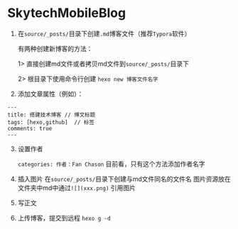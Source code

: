 # SkytechMobileBlog

1. 在`source/_posts/`目录下创建`.md`博客文件（推荐`Typora`软件）

   有两种创建新博客的方法：

   1> 直接创建md文件或者拷贝md文件到`source/_posts/`目录下

   2> 根目录下使用命令行创建
   `hexo new 博客文件名字`

2. 添加文章属性（例如）：

```
---
title: 搭建技术博客 // 博文标题
tags: [hexo,github]  // 标签      
comments: true               
---
```
3. 设置作者

   `categories: 作者：Fan Chason`
   目前看，只有这个方法添加作者名字

4. 插入图片
   在`source/_posts/`目录下创建与md文件同名的文件名
   图片资源放在文件夹中md中通过`![](xxx.png)` 引用图片

5. 写正文

6. 上传博客，提交到远程
`hexo g -d`
